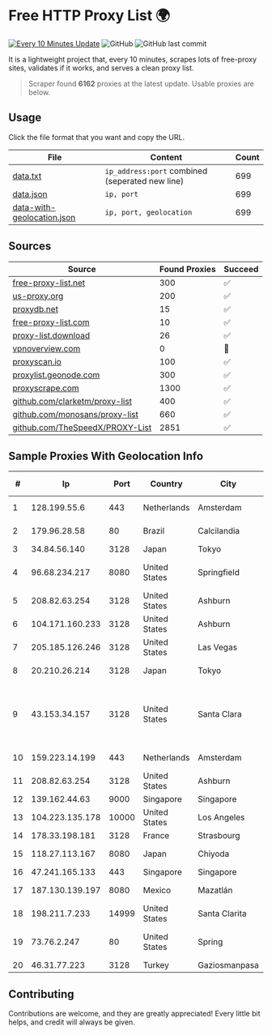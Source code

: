 
# Free HTTP Proxy List 🌍

[![Every 10 Minutes Update](https://github.com/mertguvencli/http-proxy-list/actions/workflows/main.yml/badge.svg?branch=main)](https://github.com/mertguvencli/http-proxy-list/actions/workflows/main.yml)
![GitHub](https://img.shields.io/github/license/mertguvencli/http-proxy-list)
![GitHub last commit](https://img.shields.io/github/last-commit/mertguvencli/http-proxy-list)

It is a lightweight project that, every 10 minutes, scrapes lots of free-proxy sites, validates if it works, and serves a clean proxy list.


> Scraper found **6162** proxies at the latest update. Usable proxies are below.

## Usage

Click the file format that you want and copy the URL.


|File|Content|Count|
|----|-------|-----|
|[data.txt](https://raw.githubusercontent.com/mertguvencli/http-proxy-list/main/proxy-list/data.txt)|`ip_address:port` combined (seperated new line)|699|
|[data.json](https://raw.githubusercontent.com/mertguvencli/http-proxy-list/main/proxy-list/data.json)|`ip, port`|699|
|[data-with-geolocation.json](https://raw.githubusercontent.com/mertguvencli/http-proxy-list/main/proxy-list/data-with-geolocation.json)|`ip, port, geolocation`|699|

## Sources

|Source|Found Proxies|Succeed|
|------|-------------|-------|
|[free-proxy-list.net](https://free-proxy-list.net)|300|✅|
|[us-proxy.org](https://www.us-proxy.org)|200|✅|
|[proxydb.net](http://proxydb.net)|15|✅|
|[free-proxy-list.com](https://free-proxy-list.com/?page=&port=&type%5B%5D=http&type%5B%5D=https&up_time=0&search=Search)|10|✅|
|[proxy-list.download](https://www.proxy-list.download/HTTP)|26|✅|
|[vpnoverview.com](https://vpnoverview.com/privacy/anonymous-browsing/free-proxy-servers)|0|🚫|
|[proxyscan.io](https://www.proxyscan.io)|100|✅|
|[proxylist.geonode.com](https://proxylist.geonode.com/api/proxy-list?limit=300&page=1&sort_by=lastChecked&sort_type=desc&protocols=http,https)|300|✅|
|[proxyscrape.com](https://api.proxyscrape.com/v2/?request=displayproxies&protocol=http&timeout=10000&country=all&ssl=all&anonymity=all)|1300|✅|
|[github.com/clarketm/proxy-list](https://raw.githubusercontent.com/clarketm/proxy-list/master/proxy-list-raw.txt)|400|✅|
|[github.com/monosans/proxy-list](https://raw.githubusercontent.com/monosans/proxy-list/main/proxies/http.txt)|660|✅|
|[github.com/TheSpeedX/PROXY-List](https://raw.githubusercontent.com/TheSpeedX/PROXY-List/master/http.txt)|2851|✅|


## Sample Proxies With Geolocation Info

|#|Ip|Port|Country|City|Internet Service Provider|
|-|--|----|-------|----|-------------------------|
|1|128.199.55.6|443|Netherlands|Amsterdam|DigitalOcean, LLC|
|2|179.96.28.58|80|Brazil|Calcilandia|G8 NETWORKS LTDA|
|3|34.84.56.140|3128|Japan|Tokyo|Google LLC|
|4|96.68.234.217|8080|United States|Springfield|Comcast Cable Communications, LLC|
|5|208.82.63.254|3128|United States|Ashburn|Bernardi Sounds|
|6|104.171.160.233|3128|United States|Ashburn|Sneaker Server|
|7|205.185.126.246|3128|United States|Las Vegas|FranTech Solutions|
|8|20.210.26.214|3128|Japan|Tokyo|Microsoft Corporation|
|9|43.153.34.157|3128|United States|Santa Clara|Shenzhen Tencent Computer Systems Company Limited|
|10|159.223.14.199|443|Netherlands|Amsterdam|DigitalOcean, LLC|
|11|208.82.63.254|3128|United States|Ashburn|Bernardi Sounds|
|12|139.162.44.63|9000|Singapore|Singapore|Linode, LLC|
|13|104.223.135.178|10000|United States|Los Angeles|LayerHost|
|14|178.33.198.181|3128|France|Strasbourg|OVH SAS|
|15|118.27.113.167|8080|Japan|Chiyoda|GMO Internet, Inc.|
|16|47.241.165.133|443|Singapore|Singapore|Alibaba.com LLC|
|17|187.130.139.197|8080|Mexico|Mazatlán|Uninet S.A. de C.V.|
|18|198.211.7.233|14999|United States|Santa Clarita|Multacom Corporation|
|19|73.76.2.247|80|United States|Spring|Comcast Cable Communications, LLC|
|20|46.31.77.223|3128|Turkey|Gaziosmanpasa|Talha Bogaz|



## Contributing

Contributions are welcome, and they are greatly appreciated! Every
little bit helps, and credit will always be given.

